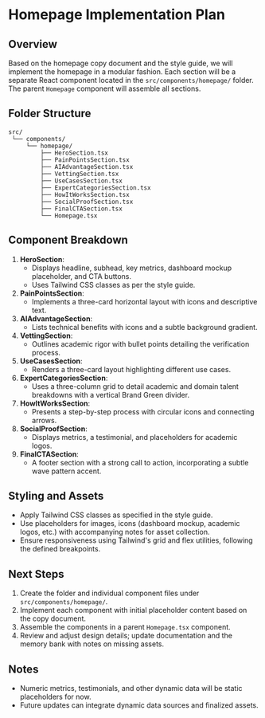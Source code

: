 # Homepage Implementation Plan

## Overview
Based on the homepage copy document and the style guide, we will implement the homepage in a modular fashion. Each section will be a separate React component located in the `src/components/homepage/` folder. The parent `Homepage` component will assemble all sections.

## Folder Structure
```
src/
 └── components/
     └── homepage/
         ├── HeroSection.tsx
         ├── PainPointsSection.tsx
         ├── AIAdvantageSection.tsx
         ├── VettingSection.tsx
         ├── UseCasesSection.tsx
         ├── ExpertCategoriesSection.tsx
         ├── HowItWorksSection.tsx
         ├── SocialProofSection.tsx
         ├── FinalCTASection.tsx
         └── Homepage.tsx
```

## Component Breakdown
1. **HeroSection**: 
   - Displays headline, subhead, key metrics, dashboard mockup placeholder, and CTA buttons.
   - Uses Tailwind CSS classes as per the style guide.
2. **PainPointsSection**:
   - Implements a three-card horizontal layout with icons and descriptive text.
3. **AIAdvantageSection**:
   - Lists technical benefits with icons and a subtle background gradient.
4. **VettingSection**:
   - Outlines academic rigor with bullet points detailing the verification process.
5. **UseCasesSection**:
   - Renders a three-card layout highlighting different use cases.
6. **ExpertCategoriesSection**:
   - Uses a three-column grid to detail academic and domain talent breakdowns with a vertical Brand Green divider.
7. **HowItWorksSection**:
   - Presents a step-by-step process with circular icons and connecting arrows.
8. **SocialProofSection**:
   - Displays metrics, a testimonial, and placeholders for academic logos.
9. **FinalCTASection**:
   - A footer section with a strong call to action, incorporating a subtle wave pattern accent.

## Styling and Assets
- Apply Tailwind CSS classes as specified in the style guide.
- Use placeholders for images, icons (dashboard mockup, academic logos, etc.) with accompanying notes for asset collection.
- Ensure responsiveness using Tailwind's grid and flex utilities, following the defined breakpoints.

## Next Steps
1. Create the folder and individual component files under `src/components/homepage/`.
2. Implement each component with initial placeholder content based on the copy document.
3. Assemble the components in a parent `Homepage.tsx` component.
4. Review and adjust design details; update documentation and the memory bank with notes on missing assets.

## Notes
- Numeric metrics, testimonials, and other dynamic data will be static placeholders for now.
- Future updates can integrate dynamic data sources and finalized assets.